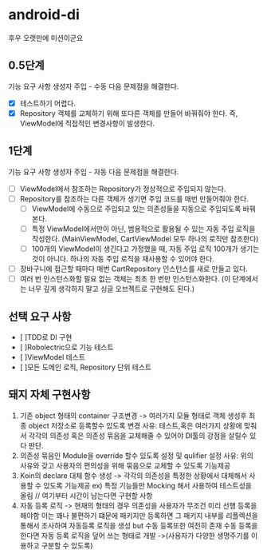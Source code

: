 # android-di
후우 오랫만에 미션이군요
## 0.5단계
기능 요구 사항
생성자 주입 - 수동
다음 문제점을 해결한다.

- [x] 테스트하기 어렵다.
- [x] Repository 객체를 교체하기 위해 또다른 객체를 만들어 바꿔줘야 한다. 즉, ViewModel에 직접적인 변경사항이 발생한다.

## 1단계
기능 요구 사항
생성자 주입 - 자동
다음 문제점을 해결한다.

- [ ] ViewModel에서 참조하는 Repository가 정상적으로 주입되지 않는다.
- [ ] Repository를 참조하는 다른 객체가 생기면 주입 코드를 매번 만들어줘야 한다.
    - [ ] ViewModel에 수동으로 주입되고 있는 의존성들을 자동으로 주입되도록 바꿔본다. 
    - [ ] 특정 ViewModel에서만이 아닌, 범용적으로 활용될 수 있는 자동 주입 로직을 작성한다. (MainViewModel, CartViewModel 모두 하나의 로직만 참조한다)
    - [ ] 100개의 ViewModel이 생긴다고 가정했을 때, 자동 주입 로직 100개가 생기는 것이 아니다. 하나의 자동 주입 로직을 재사용할 수 있어야 한다.
- [ ] 장바구니에 접근할 때마다 매번 CartRepository 인스턴스를 새로 만들고 있다.
- [ ] 여러 번 인스턴스화할 필요 없는 객체는 최초 한 번만 인스턴스화한다. (이 단계에서는 너무 깊게 생각하지 말고 싱글 오브젝트로 구현해도 된다.)

## 선택 요구 사항
- [ ]TDD로 DI 구현
- [ ]Robolectric으로 기능 테스트
- [ ]ViewModel 테스트
- [ ]모든 도메인 로직, Repository 단위 테스트


## 돼지 자체 구현사항
1. 기존 object 형태의 container 구조변경 -> 여러가지 모듈 형태로 객체 생성후 최종 object 저장소로 등록할수 있도록 변경
사유: 테스트,혹은 여러가지 상황에 맞춰서 각각의 의존성 혹은 의존성 묶음을 교체해줄 수 있어야 DI툴의 강점을 살릴수 있다 판단.
2. 의존성 묶음인 Module을 override 할수 있도록 설정 및 qulifier 설정
사유: 위의 사유와 갖고 사용자의 편의성을 위해 묶음으로 교체할 수 있도록 기능제공
3. Koin의 declare 대체 함수 생성 -> 각각의 의존성을 특정한 상황에서 대체해서 사용할 수 있도록 기능제공 ex) 특정 기능들만 Mocking 해서 사용하여 테스트성을 올림
// 여기부터 시간이 남는다면 구현할 사항
4. 자동 등록 로직 -> 현재의 형태의 경우 의존성을 사용자가 무조건 미리 선행 등록을 해야함 이는 꽤나 불편하기 떄문에 패키지만 등록하면 그 패키지 내부를 리플렉션을 통해서
조사하여 자동등록 로직을 생성 but 수동 등록또한 여전히 존재 수동 등록을 한다면 자동 등록 로직을 덮어 쓰는 형태로 개발 ->(사용자가 다양한 생명주기를 이용하고 구분할 수 있도록)
